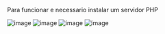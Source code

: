Para funcionar e necessario instalar um servidor PHP 

![image](https://github.com/user-attachments/assets/4547cc69-34d8-40ff-b2af-2257e11b9caf)
![image](https://github.com/user-attachments/assets/924cabd0-357d-4a89-a1c8-05b7db6a0311)
![image](https://github.com/user-attachments/assets/f383396f-68da-47bb-a13b-66c2e53a3ffa)
![image](https://github.com/user-attachments/assets/c94008ff-26be-417d-9abb-c741bf37d58a)
